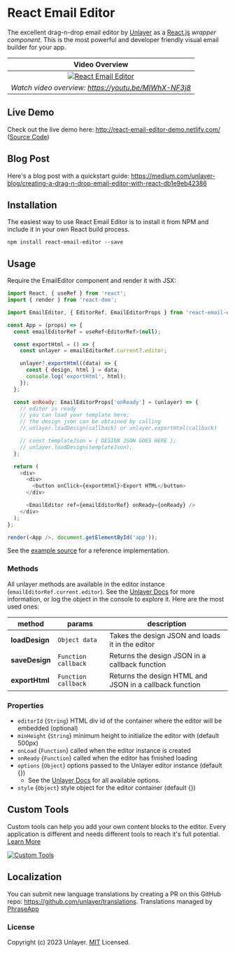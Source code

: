 # React Email Editor

The excellent drag-n-drop email editor by [Unlayer](https://unlayer.com/embed) as a [React.js](http://facebook.github.io/react) _wrapper component_. This is the most powerful and developer friendly visual email builder for your app.

|                                                          Video Overview                                                           |
| :-------------------------------------------------------------------------------------------------------------------------------: |
| [![React Email Editor](https://unroll-assets.s3.amazonaws.com/unlayervideotour.png)](https://www.youtube.com/watch?v=MIWhX-NF3j8) |
|                                       _Watch video overview: https://youtu.be/MIWhX-NF3j8_                                        |

## Live Demo

Check out the live demo here: http://react-email-editor-demo.netlify.com/ ([Source Code](https://github.com/unlayer/react-email-editor/tree/master/demo/src))

## Blog Post

Here's a blog post with a quickstart guide: https://medium.com/unlayer-blog/creating-a-drag-n-drop-email-editor-with-react-db1e9eb42386

## Installation

The easiest way to use React Email Editor is to install it from NPM and include it in your own React build process.

```
npm install react-email-editor --save
```

## Usage

Require the EmailEditor component and render it with JSX:

```javascript
import React, { useRef } from 'react';
import { render } from 'react-dom';

import EmailEditor, { EditorRef, EmailEditorProps } from 'react-email-editor';

const App = (props) => {
  const emailEditorRef = useRef<EditorRef>(null);

  const exportHtml = () => {
    const unlayer = emailEditorRef.current?.editor;

    unlayer?.exportHtml((data) => {
      const { design, html } = data;
      console.log('exportHtml', html);
    });
  };

  const onReady: EmailEditorProps['onReady'] = (unlayer) => {
    // editor is ready
    // you can load your template here;
    // the design json can be obtained by calling
    // unlayer.loadDesign(callback) or unlayer.exportHtml(callback)

    // const templateJson = { DESIGN JSON GOES HERE };
    // unlayer.loadDesign(templateJson);
  };

  return (
    <div>
      <div>
        <button onClick={exportHtml}>Export HTML</button>
      </div>

      <EmailEditor ref={emailEditorRef} onReady={onReady} />
    </div>
  );
};

render(<App />, document.getElementById('app'));
```

See the [example source](https://github.com/unlayer/react-email-editor/blob/master/demo/src/example/index.tsx) for a reference implementation.

### Methods

All unlayer methods are available in the editor instance (`emailEditorRef.current.editor`). See the [Unlayer Docs](https://docs.unlayer.com/) for more information, or log the object in the console to explore it. Here are the most used ones:

| method         | params              | description                                             |
| -------------- | ------------------- | ------------------------------------------------------- |
| **loadDesign** | `Object data`       | Takes the design JSON and loads it in the editor        |
| **saveDesign** | `Function callback` | Returns the design JSON in a callback function          |
| **exportHtml** | `Function callback` | Returns the design HTML and JSON in a callback function |

### Properties

- `editorId` {`String`} HTML div id of the container where the editor will be embedded (optional)
- `minHeight` {`String`} minimum height to initialize the editor with (default 500px)
- `onLoad` {`Function`} called when the editor instance is created
- `onReady` {`Function`} called when the editor has finished loading
- `options` {`Object`} options passed to the Unlayer editor instance (default {})
  - See the [Unlayer Docs](https://docs.unlayer.com/docs/getting-started#configuration-options) for all available options.
- `style` {`Object`} style object for the editor container (default {})

## Custom Tools

Custom tools can help you add your own content blocks to the editor. Every application is different and needs different tools to reach it's full potential. [Learn More](https://docs.unlayer.com/docs/custom-tools)

[![Custom Tools](https://unroll-assets.s3.amazonaws.com/custom_tools.png)](https://docs.unlayer.com/docs/custom-tools)

## Localization

You can submit new language translations by creating a PR on this GitHub repo: https://github.com/unlayer/translations. Translations managed by [PhraseApp](https://phraseapp.com)

### License

Copyright (c) 2023 Unlayer. [MIT](LICENSE) Licensed.
